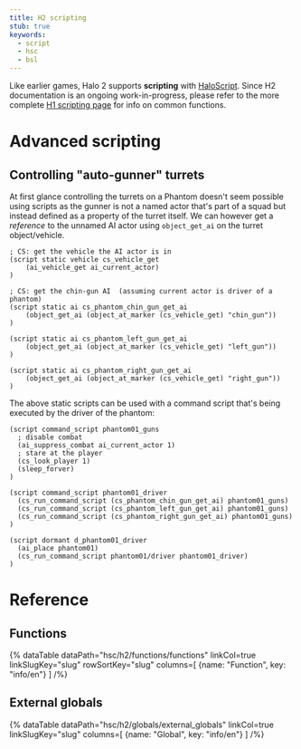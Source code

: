 ```yaml
---
title: H2 scripting
stub: true
keywords:
  - script
  - hsc
  - bsl
---
```

Like earlier games, Halo 2 supports **scripting** with [HaloScript](~general/scripting). Since H2 documentation is an ongoing work-in-progress, please refer to the more complete [H1 scripting page](~h1/scripting) for info on common functions.

# Advanced scripting
## Controlling "auto-gunner" turrets
At first glance controlling the turrets on a Phantom doesn't seem possible using scripts as the gunner is not a named actor that's part of a squad but instead defined as a property of the turret itself. We can however get a *reference* to the unnamed AI actor using `object_get_ai` on the turret object/vehicle.

```hsc
; CS: get the vehicle the AI actor is in
(script static vehicle cs_vehicle_get
    (ai_vehicle_get ai_current_actor)
)

; CS: get the chin-gun AI  (assuming current actor is driver of a phantom)
(script static ai cs_phantom_chin_gun_get_ai
    (object_get_ai (object_at_marker (cs_vehicle_get) "chin_gun"))
)

(script static ai cs_phantom_left_gun_get_ai
    (object_get_ai (object_at_marker (cs_vehicle_get) "left_gun"))
)

(script static ai cs_phantom_right_gun_get_ai
    (object_get_ai (object_at_marker (cs_vehicle_get) "right_gun"))
)
```

The above static scripts can be used with a command script that's being executed by the driver of the phantom:

```hsc
(script command_script phantom01_guns
  ; disable combat
  (ai_suppress_combat ai_current_actor 1)
  ; stare at the player
  (cs_look_player 1)
  (sleep_forver)
)

(script command_script phantom01_driver
  (cs_run_command_script (cs_phantom_chin_gun_get_ai) phantom01_guns)
  (cs_run_command_script (cs_phantom_left_gun_get_ai) phantom01_guns)
  (cs_run_command_script (cs_phantom_right_gun_get_ai) phantom01_guns)
)

(script dormant d_phantom01_driver
  (ai_place phantom01)
  (cs_run_command_script phantom01/driver phantom01_driver)
)
```

# Reference

## Functions

{% dataTable
  dataPath="hsc/h2/functions/functions"
  linkCol=true
  linkSlugKey="slug"
  rowSortKey="slug"
  columns=[
    {name: "Function", key: "info/en"}
  ]
/%}

## External globals
{% dataTable
  dataPath="hsc/h2/globals/external_globals"
  linkCol=true
  linkSlugKey="slug"
  columns=[
    {name: "Global", key: "info/en"}
  ]
/%}

